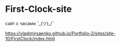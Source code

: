 # First-Clock-site
 
сайт с часами
¯\_(ツ)_/¯

https://vladimirsaenko.github.io/Portfolio-2/sites/site-10/FirstClock/index.html
